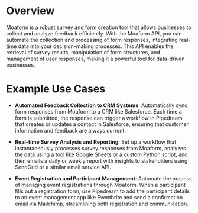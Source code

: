 # Overview

Moaform is a robust survey and form creation tool that allows businesses to collect and analyze feedback efficiently. With the Moaform API, you can automate the collection and processing of form responses, integrating real-time data into your decision-making processes. This API enables the retrieval of survey results, manipulation of form structures, and management of user responses, making it a powerful tool for data-driven businesses.

# Example Use Cases

- **Automated Feedback Collection to CRM Systems**: Automatically sync form responses from Moaform to a CRM like Salesforce. Each time a form is submitted, the response can trigger a workflow in Pipedream that creates or updates a contact in Salesforce, ensuring that customer information and feedback are always current.

- **Real-time Survey Analysis and Reporting**: Set up a workflow that instantaneously processes survey responses from Moaform, analyzes the data using a tool like Google Sheets or a custom Python script, and then emails a daily or weekly report with insights to stakeholders using SendGrid or a similar email service API.

- **Event Registration and Participant Management**: Automate the process of managing event registrations through Moaform. When a participant fills out a registration form, use Pipedream to add the participant details to an event management app like Eventbrite and send a confirmation email via Mailchimp, streamlining both registration and communication.
